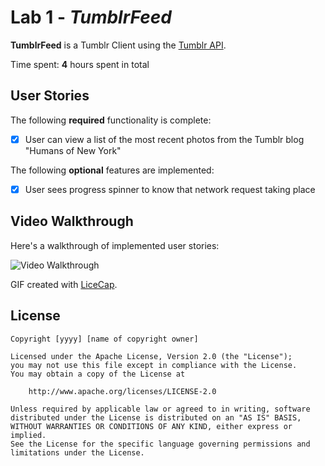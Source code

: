 # Lab 1 - *TumblrFeed*

**TumblrFeed** is a Tumblr Client using the [Tumblr API](https://www.tumblr.com/docs/en/api/v2).

Time spent: **4** hours spent in total

## User Stories

The following **required** functionality is complete:

- [X] User can view a list of the most recent photos from the Tumblr blog "Humans of New York"

The following **optional** features are implemented:

- [X] User sees progress spinner to know that network request taking place

## Video Walkthrough 

Here's a walkthrough of implemented user stories:

<img src='http://i.imgur.com/5bK1hUS.gif' title='Video Walkthrough' width='' alt='Video Walkthrough' />

GIF created with [LiceCap](http://www.cockos.com/licecap/).

## License

    Copyright [yyyy] [name of copyright owner]

    Licensed under the Apache License, Version 2.0 (the "License");
    you may not use this file except in compliance with the License.
    You may obtain a copy of the License at

        http://www.apache.org/licenses/LICENSE-2.0

    Unless required by applicable law or agreed to in writing, software
    distributed under the License is distributed on an "AS IS" BASIS,
    WITHOUT WARRANTIES OR CONDITIONS OF ANY KIND, either express or implied.
    See the License for the specific language governing permissions and
    limitations under the License.
